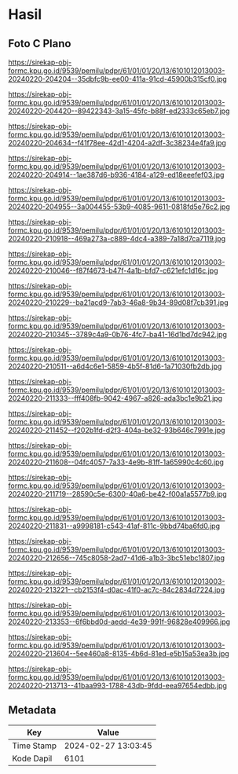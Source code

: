 # Hasil

## Foto C Plano

https://sirekap-obj-formc.kpu.go.id/9539/pemilu/pdpr/61/01/01/20/13/6101012013003-20240220-204204--35dbfc9b-ee00-411a-91cd-45900b315cf0.jpg

https://sirekap-obj-formc.kpu.go.id/9539/pemilu/pdpr/61/01/01/20/13/6101012013003-20240220-204420--89422343-3a15-45fc-b88f-ed2333c65eb7.jpg

https://sirekap-obj-formc.kpu.go.id/9539/pemilu/pdpr/61/01/01/20/13/6101012013003-20240220-204634--f41f78ee-42d1-4204-a2df-3c38234e4fa9.jpg

https://sirekap-obj-formc.kpu.go.id/9539/pemilu/pdpr/61/01/01/20/13/6101012013003-20240220-204914--1ae387d6-b936-4184-a129-ed18eeefef03.jpg

https://sirekap-obj-formc.kpu.go.id/9539/pemilu/pdpr/61/01/01/20/13/6101012013003-20240220-204955--3a004455-53b9-4085-9611-0818fd5e76c2.jpg

https://sirekap-obj-formc.kpu.go.id/9539/pemilu/pdpr/61/01/01/20/13/6101012013003-20240220-210918--469a273a-c889-4dc4-a389-7a18d7ca7119.jpg

https://sirekap-obj-formc.kpu.go.id/9539/pemilu/pdpr/61/01/01/20/13/6101012013003-20240220-210046--f87f4673-b47f-4a1b-bfd7-c621efc1d16c.jpg

https://sirekap-obj-formc.kpu.go.id/9539/pemilu/pdpr/61/01/01/20/13/6101012013003-20240220-210229--ba21acd9-7ab3-46a8-9b34-89d08f7cb391.jpg

https://sirekap-obj-formc.kpu.go.id/9539/pemilu/pdpr/61/01/01/20/13/6101012013003-20240220-210345--3789c4a9-0b76-4fc7-ba41-16d1bd7dc942.jpg

https://sirekap-obj-formc.kpu.go.id/9539/pemilu/pdpr/61/01/01/20/13/6101012013003-20240220-210511--a6d4c6e1-5859-4b5f-81d6-1a71030fb2db.jpg

https://sirekap-obj-formc.kpu.go.id/9539/pemilu/pdpr/61/01/01/20/13/6101012013003-20240220-211333--fff408fb-9042-4967-a826-ada3bc1e9b21.jpg

https://sirekap-obj-formc.kpu.go.id/9539/pemilu/pdpr/61/01/01/20/13/6101012013003-20240220-211452--f202b1fd-d2f3-404a-be32-93b646c7991e.jpg

https://sirekap-obj-formc.kpu.go.id/9539/pemilu/pdpr/61/01/01/20/13/6101012013003-20240220-211608--04fc4057-7a33-4e9b-81ff-1a65990c4c60.jpg

https://sirekap-obj-formc.kpu.go.id/9539/pemilu/pdpr/61/01/01/20/13/6101012013003-20240220-211719--28590c5e-6300-40a6-be42-f00a1a5577b9.jpg

https://sirekap-obj-formc.kpu.go.id/9539/pemilu/pdpr/61/01/01/20/13/6101012013003-20240220-211831--a9998181-c543-41af-811c-9bbd74ba6fd0.jpg

https://sirekap-obj-formc.kpu.go.id/9539/pemilu/pdpr/61/01/01/20/13/6101012013003-20240220-212656--745c8058-2ad7-41d6-a1b3-3bc51ebc1807.jpg

https://sirekap-obj-formc.kpu.go.id/9539/pemilu/pdpr/61/01/01/20/13/6101012013003-20240220-213221--cb2153f4-d0ac-41f0-ac7c-84c2834d7224.jpg

https://sirekap-obj-formc.kpu.go.id/9539/pemilu/pdpr/61/01/01/20/13/6101012013003-20240220-213353--6f6bbd0d-aedd-4e39-991f-96828e409966.jpg

https://sirekap-obj-formc.kpu.go.id/9539/pemilu/pdpr/61/01/01/20/13/6101012013003-20240220-213604--5ee460a8-8135-4b6d-81ed-e5b15a53ea3b.jpg

https://sirekap-obj-formc.kpu.go.id/9539/pemilu/pdpr/61/01/01/20/13/6101012013003-20240220-213713--41baa993-1788-43db-9fdd-eea97654edbb.jpg


## Metadata

| Key        | Value               |
| ---------- | ------------------- |
| Time Stamp | 2024-02-27 13:03:45 |
| Kode Dapil | 6101                |



